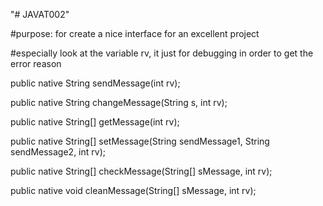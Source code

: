 
"# JAVAT002" 

#purpose: for create a nice interface for an excellent project

#especially look at the variable rv, it just for debugging in order to get the error reason

public native String sendMessage(int rv);

public native String changeMessage(String s, int rv);

public native String[] getMessage(int rv);

public native String[] setMessage(String sendMessage1, String sendMessage2, int rv);

public native String[] checkMessage(String[] sMessage, int rv);

public native void cleanMessage(String[] sMessage, int rv);
